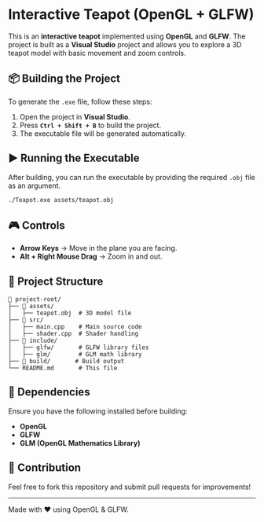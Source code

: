 # Interactive Teapot (OpenGL + GLFW)

This is an **interactive teapot** implemented using **OpenGL** and **GLFW**. The project is built as a **Visual Studio** project and allows you to explore a 3D teapot model with basic movement and zoom controls.

## 📦 Building the Project

To generate the `.exe` file, follow these steps:

1. Open the project in **Visual Studio**.
2. Press **`Ctrl + Shift + B`** to build the project.
3. The executable file will be generated automatically.

## ▶ Running the Executable

After building, you can run the executable by providing the required `.obj` file as an argument.

```sh
./Teapot.exe assets/teapot.obj
```

## 🎮 Controls

- **Arrow Keys** → Move in the plane you are facing.
- **Alt + Right Mouse Drag** → Zoom in and out.

## 📁 Project Structure
```
📂 project-root/
├── 📂 assets/
│   ├── teapot.obj  # 3D model file
├── 📂 src/
│   ├── main.cpp    # Main source code
│   ├── shader.cpp  # Shader handling
├── 📂 include/
│   ├── glfw/       # GLFW library files
│   ├── glm/        # GLM math library
├── 📂 build/       # Build output
└── README.md       # This file
```

## 🔧 Dependencies

Ensure you have the following installed before building:
- **OpenGL**
- **GLFW**
- **GLM (OpenGL Mathematics Library)**

## 🚀 Contribution
Feel free to fork this repository and submit pull requests for improvements!

---

Made with ❤️ using OpenGL & GLFW.
